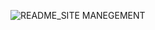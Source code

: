 ![README_SITE MANEGEMENT](https://github.com/user-attachments/assets/d84a1867-75a4-486c-b909-a9dea29a5ae2)
